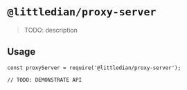 # `@littledian/proxy-server`

> TODO: description

## Usage

```
const proxyServer = require('@littledian/proxy-server');

// TODO: DEMONSTRATE API
```
